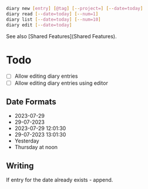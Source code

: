 ```sh
diary new [entry] [@tag] [--project=] [--date=today]
diary read [--date=today] [--num=1]
diary list [--date=today] [--num=10]
diary edit [--date=today]
```

See also [Shared Features](Shared Features).

# Todo
- [ ] Allow editing diary entries
- [ ] Allow editing diary entries using editor

## Date Formats
- 2023-07-29
- 29-07-2023
- 2023-07-29 12:01:30
- 29-07-2023 13:01:30
- Yesterday
- Thursday at noon

## Writing
If entry for the date already exists - append.